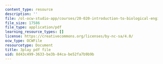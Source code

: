 ```yaml
---
content_type: resource
description: ''
file: /ol-ocw-studio-app/courses/20-020-introduction-to-biological-engineering-design-spring-2009/8d43c4993633be3b84cabe52fa7b9b9b_mXkOYxyChfg.pdf
file_size: 17586
file_type: application/pdf
learning_resource_types: []
license: https://creativecommons.org/licenses/by-nc-sa/4.0/
ocw_type: OCWFile
resourcetype: Document
title: 3play pdf file
uid: 8d43c499-3633-be3b-84ca-be52fa7b9b9b
---
```

